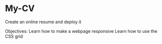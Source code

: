 # My-CV

Create an online resume and deploy it

Objectives: Learn how to make a webpage responsive
            Learn how to use the CSS grid
